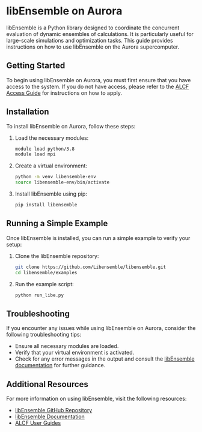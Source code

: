 # libEnsemble on Aurora

libEnsemble is a Python library designed to coordinate the concurrent evaluation of dynamic ensembles of calculations. It is particularly useful for large-scale simulations and optimization tasks. This guide provides instructions on how to use libEnsemble on the Aurora supercomputer.

## Getting Started

To begin using libEnsemble on Aurora, you must first ensure that you have access to the system. If you do not have access, please refer to the [ALCF Access Guide](https://www.alcf.anl.gov/getting-started) for instructions on how to apply.

## Installation

To install libEnsemble on Aurora, follow these steps:

1. Load the necessary modules:
   ```bash
   module load python/3.8
   module load mpi
   ```

2. Create a virtual environment:
   ```bash
   python -m venv libensemble-env
   source libensemble-env/bin/activate
   ```

3. Install libEnsemble using pip:
   ```bash
   pip install libensemble
   ```

## Running a Simple Example

Once libEnsemble is installed, you can run a simple example to verify your setup:

1. Clone the libEnsemble repository:
   ```bash
   git clone https://github.com/Libensemble/libensemble.git
   cd libensemble/examples
   ```

2. Run the example script:
   ```bash
   python run_libe.py
   ```

## Troubleshooting

If you encounter any issues while using libEnsemble on Aurora, consider the following troubleshooting tips:

- Ensure all necessary modules are loaded.
- Verify that your virtual environment is activated.
- Check for any error messages in the output and consult the [libEnsemble documentation](https://libensemble.readthedocs.io/en/latest/) for further guidance.

## Additional Resources

For more information on using libEnsemble, visit the following resources:

- [libEnsemble GitHub Repository](https://github.com/Libensemble/libensemble)
- [libEnsemble Documentation](https://libensemble.readthedocs.io/en/latest/)
- [ALCF User Guides](https://www.alcf.anl.gov/support-center/user-guides)